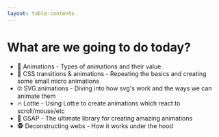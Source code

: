 ```yaml
---
layout: table-contents
---
```


# What are we going to do today?
- 🥦 Animations - Types of animations and their value
- 🎨 CSS transitions & animations - Repeating the basics and creating some small micro animations
- 🤓 SVG animations - Diving into how svg's work and the ways we can animate them
- 🔥 Lottie - Using Lottie to create animations which react to scroll/mouse/etc
- 🚀 GSAP - The ultimate library for creating amazing animations
- 🕵️ Deconstructing webs - How it works under the hood
